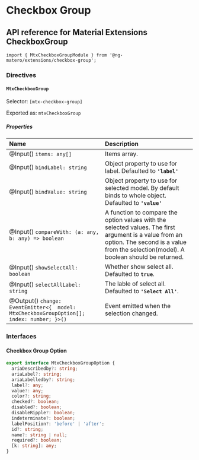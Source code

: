 # Checkbox Group

## API reference for Material Extensions CheckboxGroup

`import { MtxCheckboxGroupModule } from '@ng-matero/extensions/checkbox-group';`

### Directives

#### `MtxCheckboxGroup`

Selector: `[mtx-checkbox-group]`

Exported as: `mtxCheckboxGroup`

##### Properties

| Name | Description |
| :--- | :--- |
| @Input\(\) `items: any[]` | Items array. |
| @Input\(\) `bindLabel: string` | Object property to use for label. Defaulted to **`'label'`** |
| @Input\(\) `bindValue: string` | Object property to use for selected model. By default binds to whole object. Defaulted to **`'value'`** |
| @Input\(\) `compareWith: (a: any, b: any) => boolean` | A function to compare the option values with the selected values. The first argument is a value from an option. The second is a value from the selection\(model\). A boolean should be returned. |
| @Input\(\) `showSelectAll: boolean` | Whether show select all. Defaulted to **`true`**. |
| @Input\(\) `selectAllLabel: string` | The lable of select all. Defaulted to **`'Select All'`**. |
| @Output\(\) `change: EventEmitter<{  model: MtxCheckboxGroupOption[];  index: number; }>()` | Event emitted when the selection changed. |

### Interfaces

#### Checkbox Group Option

```typescript
export interface MtxCheckboxGroupOption {
  ariaDescribedby?: string;
  ariaLabel?: string;
  ariaLabelledby?: string;
  label?: any;
  value?: any;
  color?: string;
  checked?: boolean;
  disabled?: boolean;
  disableRipple?: boolean;
  indeterminate?: boolean;
  labelPosition?: 'before' | 'after';
  id?: string;
  name?: string | null;
  required?: boolean;
  [k: string]: any;
}
```


